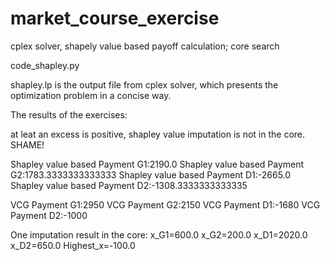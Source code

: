 # market_course_exercise
cplex solver, shapely value based payoff calculation; core search

code_shapley.py 

shapley.lp is the output file from cplex solver, which presents the optimization problem in a concise way.

The results of the exercises:

at leat an excess is positive, shapley value imputation is not in the core. SHAME!


Shapley value based Payment G1:2190.0
Shapley value based Payment G2:1783.3333333333333
Shapley value based Payment D1:-2665.0
Shapley value based Payment D2:-1308.3333333333335

VCG Payment G1:2950
VCG Payment G2:2150
VCG Payment D1:-1680
VCG Payment D2:-1000

One imputation result in the core:
x_G1=600.0
x_G2=200.0
x_D1=2020.0
x_D2=650.0
Highest_x=-100.0



